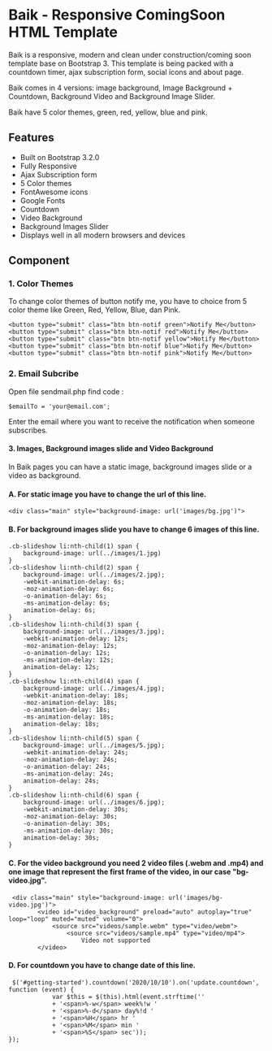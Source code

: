 # Baik - Responsive ComingSoon HTML Template
Baik is a responsive, modern and clean under construction/coming soon template base on Bootstrap 3. This template is being packed with a countdown timer, ajax subscription form, social icons and about page.

Baik comes in 4 versions: image background, Image Background + Countdown, Background Video and Background Image Slider.

Baik have 5 color themes, green, red, yellow, blue and pink.

## Features
- Built on Bootstrap 3.2.0
- Fully Responsive
- Ajax Subscription form
- 5 Color themes
- FontAwesome icons
- Google Fonts
- Countdown
- Video Background
- Background Images Slider
- Displays well in all modern browsers and devices

## Component
### 1. Color Themes

To change color themes of button notify me, you have to choice from 5 color theme like Green, Red, Yellow, Blue, dan Pink.

```
<button type="submit" class="btn btn-notif green">Notify Me</button>
<button type="submit" class="btn btn-notif red">Notify Me</button>
<button type="submit" class="btn btn-notif yellow">Notify Me</button>
<button type="submit" class="btn btn-notif blue">Notify Me</button>
<button type="submit" class="btn btn-notif pink">Notify Me</button>
```

### 2. Email Subcribe

Open file sendmail.php find code :

```
$emailTo = 'your@email.com';
```
Enter the email where you want to receive the notification when someone subscribes.

#### 3. Images, Background images slide and Video Background

In Baik pages you can have a static image, background images slide or a video as background.

#### A. For static image you have to change the url of this line.

```
<div class="main" style="background-image: url('images/bg.jpg')">
```

#### B. For background images slide you have to change 6 images of this line.

```
.cb-slideshow li:nth-child(1) span {
    background-image: url(../images/1.jpg)
}
.cb-slideshow li:nth-child(2) span {
    background-image: url(../images/2.jpg);
    -webkit-animation-delay: 6s;
    -moz-animation-delay: 6s;
    -o-animation-delay: 6s;
    -ms-animation-delay: 6s;
    animation-delay: 6s;
}
.cb-slideshow li:nth-child(3) span {
    background-image: url(../images/3.jpg);
    -webkit-animation-delay: 12s;
    -moz-animation-delay: 12s;
    -o-animation-delay: 12s;
    -ms-animation-delay: 12s;
    animation-delay: 12s;
}
.cb-slideshow li:nth-child(4) span {
    background-image: url(../images/4.jpg);
    -webkit-animation-delay: 18s;
    -moz-animation-delay: 18s;
    -o-animation-delay: 18s;
    -ms-animation-delay: 18s;
    animation-delay: 18s;
}
.cb-slideshow li:nth-child(5) span {
    background-image: url(../images/5.jpg);
    -webkit-animation-delay: 24s;
    -moz-animation-delay: 24s;
    -o-animation-delay: 24s;
    -ms-animation-delay: 24s;
    animation-delay: 24s;
}
.cb-slideshow li:nth-child(6) span {
    background-image: url(../images/6.jpg);
    -webkit-animation-delay: 30s;
    -moz-animation-delay: 30s;
    -o-animation-delay: 30s;
    -ms-animation-delay: 30s;
    animation-delay: 30s;
}
```
#### C. For the video background you need 2 video files (.webm and .mp4) and one image that represent the first frame of the video, in our case "bg-video.jpg".

```
 <div class="main" style="background-image: url('images/bg-video.jpg')">
        <video id="video_background" preload="auto" autoplay="true" loop="loop" muted="muted" volume="0">
            <source src="videos/sample.webm" type="video/webm">
                <source src="videos/sample.mp4" type="video/mp4">
                    Video not supported
        </video>
```
        
#### D. For countdown you have to change date of this line.

```
 $('#getting-started').countdown('2020/10/10').on('update.countdown', function (event) {
            var $this = $(this).html(event.strftime('' 
            + '<span>%-w</span> week%!w ' 
            + '<span>%-d</span> day%!d ' 
            + '<span>%H</span> hr ' 
            + '<span>%M</span> min ' 
            + '<span>%S</span> sec'));
});
```
